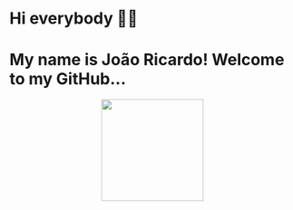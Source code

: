 # Hi everybody 👋🏼

<h1>My name is João Ricardo! Welcome to my GitHub...</h1>
<div  align="center">
  <a href="https://github.com/JoaoLRicardo">
  <img height="180em" src="https://github-readme-stats.vercel.app/api/top-langs/?username=JoaoLRicardo&layout=compact&langs_count=16&theme=blue-green&count_private=true" />

</div>
